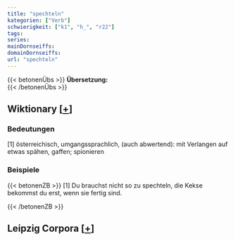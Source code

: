 ```yaml
---
title: "spechteln"
kategorien: ["Verb"]
schwierigkeit: ["k1", "h_", "r22"]
tags:
series:
mainDornseiffs:
domainDornseiffs:
url: "spechteln"
---
```


{{< betonenÜbs >}}
**Übersetzung:**  
{{< /betonenÜbs >}}

## Wiktionary [[+](https://de.wiktionary.org/wiki/spechteln)]

### Bedeutungen
[1] österreichisch, umgangssprachlich, (auch abwertend): mit Verlangen auf etwas spähen, gaffen; spionieren  

### Beispiele
{{< betonenZB >}}
[1] Du brauchst nicht so zu spechteln, die Kekse bekommst du erst, wenn sie fertig sind.  

{{< /betonenZB >}}

## Leipzig Corpora [[+](https://corpora.uni-leipzig.de/en/res?word=spechteln&corpusId=deu_newscrawl-public_2018)]

